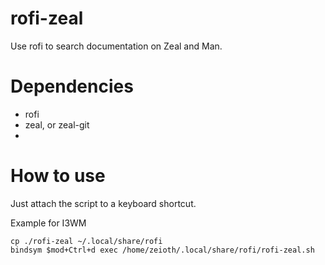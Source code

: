 # rofi-zeal
Use rofi to search documentation on Zeal and Man.

Dependencies
==========

  * rofi
  * zeal, or zeal-git
  * 

How to use
==========
Just attach the script to a keyboard shortcut.

Example for I3WM

    cp ./rofi-zeal ~/.local/share/rofi
    bindsym $mod+Ctrl+d exec /home/zeioth/.local/share/rofi/rofi-zeal.sh
